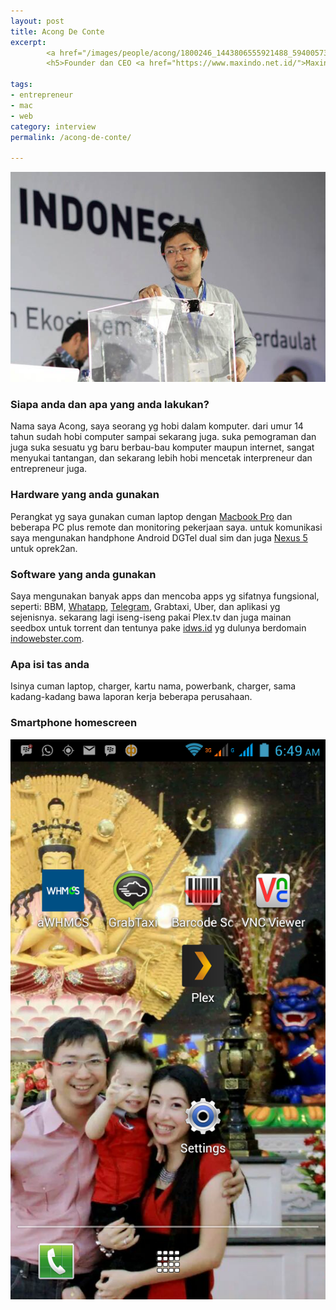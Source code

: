 ```yaml
---
layout: post
title: Acong De Conte
excerpt:
        <a href="/images/people/acong/1800246_1443806555921488_5940057397846639244_n.jpg"><img src="/images/people/acong/1800246_1443806555921488_5940057397846639244_n.jpg" alt="Acong De conte" /></a>
        <h5>Founder dan CEO <a href="https://www.maxindo.net.id/">Maxindo</a>, Founder <a href="http://www.indowebster.com/">Indowebster.com</a>.</h5>

tags:
- entrepreneur
- mac
- web
category: interview
permalink: /acong-de-conte/

---
```


![Acong De conte](/images/people/acong/1800246_1443806555921488_5940057397846639244_n.jpg)


### Siapa anda dan apa yang anda lakukan?
Nama saya Acong, saya seorang yg hobi dalam komputer. dari umur 14 tahun sudah hobi computer sampai sekarang juga. suka pemograman dan juga suka sesuatu yg baru berbau-bau komputer maupun internet, sangat menyukai tantangan, dan sekarang lebih hobi mencetak interpreneur dan entrepreneur juga.


### Hardware yang anda gunakan
Perangkat yg saya gunakan cuman laptop dengan [Macbook Pro](https://www.apple.com/sg/macbook-pro/) dan beberapa PC plus remote dan monitoring pekerjaan saya. untuk komunikasi saya mengunakan handphone Android DGTel dual sim dan juga [Nexus 5](http://www.google.com/nexus/5/) untuk oprek2an.

### Software yang anda gunakan
Saya mengunakan banyak apps dan mencoba apps yg sifatnya fungsional, seperti: BBM, [Whatapp](https://www.whatsapp.com/), [Telegram](https://telegram.org/), Grabtaxi, Uber, dan aplikasi yg sejenisnya.
sekarang lagi iseng-iseng pakai Plex.tv dan juga mainan seedbox untuk torrent dan tentunya pake [idws.id](http://idws.id/) yg dulunya berdomain [indowebster.com](http://www.indowebster.com/).


### Apa isi tas anda
Isinya cuman laptop, charger, kartu nama, powerbank, charger, sama kadang-kadang bawa laporan kerja beberapa perusahaan.


### Smartphone homescreen
![Acong De conte Homescreen](/images/people/acong/Screenshot_2015-07-01-06-49-08.png)
